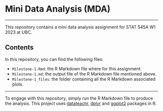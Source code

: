 # Mini Data Analysis (MDA)
***

This repository contains a mini data analysis assignment for STAT 545A W1 2023 at UBC.

## Contents

In this repository, you can find the following files:
* `Milestone-1.Rmd`: the R Markdown file where for this assignment. 
* `Milestone-1.md`: the output file of the R Markdown file mentioned above.
* `Milestone-1_files`: the folder containing all the R Markdown associated plots.

***

To engage with this repository, simply run the R Markdown file to produce the analysis. This project uses [datateachr](https://github.com/UBC-MDS/datateachr), [dplyr](https://dplyr.tidyverse.org/) and [ggplot2](https://ggplot2.tidyverse.org/) packages in R.
